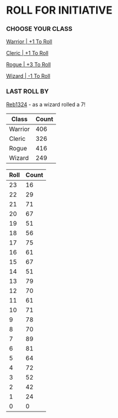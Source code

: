 # ROLL FOR INITIATIVE
### CHOOSE YOUR CLASS

[Warrior | +1 To Roll](https://github.com/benjaminsampica/benjaminsampica/issues/new?title=roll%7Cwarrior&body=Just+click+%27Submit+new+issue%27.)

[Cleric | +1 To Roll](https://github.com/benjaminsampica/benjaminsampica/issues/new?title=roll%7Ccleric&body=Just+click+%27Submit+new+issue%27.)

[Rogue | +3 To Roll](https://github.com/benjaminsampica/benjaminsampica/issues/new?title=roll%7Crogue&body=Just+click+%27Submit+new+issue%27.)

[Wizard | -1 To Roll](https://github.com/benjaminsampica/benjaminsampica/issues/new?title=roll%7Cwizard&body=Just+click+%27Submit+new+issue%27.)
### LAST ROLL BY
[Reb1324](https://www.github.com/Reb1324) - as a wizard rolled a 7!

|Class|Count|
|-|-|
|Warrior|406|
|Cleric|326|
|Rogue|416|
|Wizard|249|

|Roll|Count|
|-|-|
|23|16
|22|29
|21|71
|20|67
|19|51
|18|56
|17|75
|16|61
|15|67
|14|51
|13|79
|12|70
|11|61
|10|71
|9|78
|8|70
|7|89
|6|81
|5|64
|4|72
|3|52
|2|42
|1|24
|0|0
